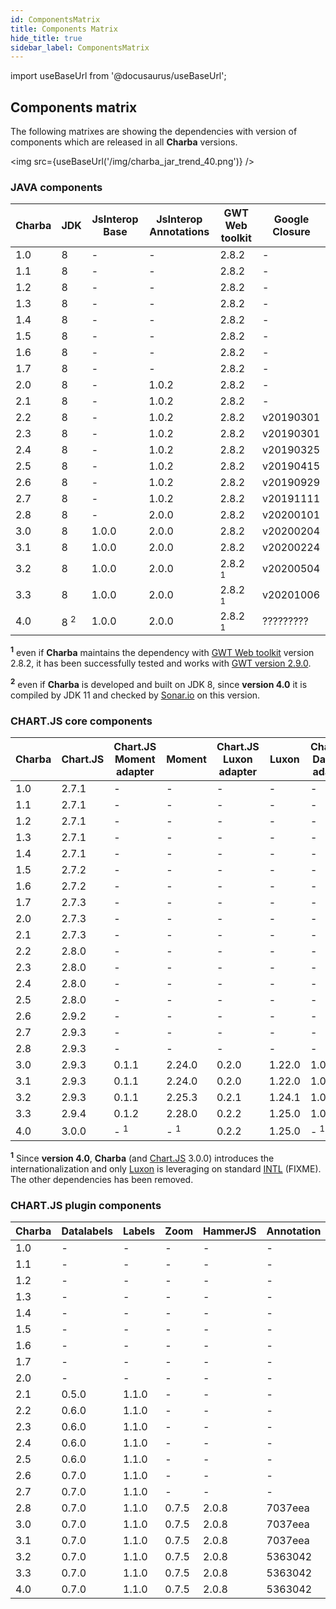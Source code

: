 ```yaml
---
id: ComponentsMatrix
title: Components Matrix
hide_title: true
sidebar_label: ComponentsMatrix
---
```

import useBaseUrl from '@docusaurus/useBaseUrl';

## Components matrix 

The following matrixes are showing the dependencies with version of components which are released in all **Charba** versions.

<img src={useBaseUrl('/img/charba_jar_trend_40.png')} />

### JAVA components

| Charba | JDK | JsInterop Base | JsInterop Annotations | GWT Web toolkit | Google Closure |
| ------ | --- | -------------- | --------------------- | ----------------| -------------- |
| 1.0    | 8   | -              | -                     | 2.8.2           | -              |
| 1.1    | 8   | -              | -                     | 2.8.2           | -              |
| 1.2    | 8   | -              | -                     | 2.8.2           | -              |
| 1.3    | 8   | -              | -                     | 2.8.2           | -              |
| 1.4    | 8   | -              | -                     | 2.8.2           | -              |
| 1.5    | 8   | -              | -                     | 2.8.2           | -              |
| 1.6    | 8   | -              | -                     | 2.8.2           | -              |
| 1.7    | 8   | -              | -                     | 2.8.2           | -              |
| 2.0    | 8   | -              | 1.0.2                 | 2.8.2           | -              |
| 2.1    | 8   | -              | 1.0.2                 | 2.8.2           | -              |
| 2.2    | 8   | -              | 1.0.2                 | 2.8.2           | v20190301      |
| 2.3    | 8   | -              | 1.0.2                 | 2.8.2           | v20190301      |
| 2.4    | 8   | -              | 1.0.2                 | 2.8.2           | v20190325      |
| 2.5    | 8   | -              | 1.0.2                 | 2.8.2           | v20190415      |
| 2.6    | 8   | -              | 1.0.2                 | 2.8.2           | v20190929      |
| 2.7    | 8   | -              | 1.0.2                 | 2.8.2           | v20191111      |
| 2.8    | 8   | -              | 2.0.0                 | 2.8.2           | v20200101      |
| 3.0    | 8   | 1.0.0          | 2.0.0                 | 2.8.2           | v20200204      |
| 3.1    | 8   | 1.0.0          | 2.0.0                 | 2.8.2           | v20200224      |
| 3.2    | 8   | 1.0.0          | 2.0.0                 | 2.8.2 <sup>1</sup> | v20200504      |
| 3.3    | 8   | 1.0.0          | 2.0.0                 | 2.8.2 <sup>1</sup> | v20201006      |
| 4.0    | 8 <sup>2</sup>  | 1.0.0          | 2.0.0                 | 2.8.2 <sup>1</sup> | ?????????      |

**<sup>1</sup>** even if **Charba** maintains the dependency with [GWT Web toolkit](http://www.gwtproject.org/) version 2.8.2, it has been successfully tested and works with [GWT version 2.9.0](http://www.gwtproject.org/release-notes.html#Release_Notes_2_9_0).

**<sup>2</sup>** even if **Charba** is developed and built on JDK 8, since **version 4.0** it is compiled by JDK 11 and checked by [Sonar.io](https://sonarcloud.io/dashboard?id=pepstock-org_Charba) on this version.


### CHART.JS core components

| Charba | Chart.JS | Chart.JS Moment adapter | Moment | Chart.JS Luxon adapter | Luxon  | Chart.JS Datefns adapter | Datefns |
| ------ | -------- | ----------------------- | ------ | ---------------------- | ------ | ------------------------ | ------- |
| 1.0    | 2.7.1    | -                       | -      | -                      | -      | -                        | -       |
| 1.1    | 2.7.1    | -                       | -      | -                      | -      | -                        | -       |
| 1.2    | 2.7.1    | -                       | -      | -                      | -      | -                        | -       |
| 1.3    | 2.7.1    | -                       | -      | -                      | -      | -                        | -       |
| 1.4    | 2.7.1    | -                       | -      | -                      | -      | -                        | -       |
| 1.5    | 2.7.2    | -                       | -      | -                      | -      | -                        | -       |
| 1.6    | 2.7.2    | -                       | -      | -                      | -      | -                        | -       |
| 1.7    | 2.7.3    | -                       | -      | -                      | -      | -                        | -       |
| 2.0    | 2.7.3    | -                       | -      | -                      | -      | -                        | -       |
| 2.1    | 2.7.3    | -                       | -      | -                      | -      | -                        | -       |
| 2.2    | 2.8.0    | -                       | -      | -                      | -      | -                        | -       |
| 2.3    | 2.8.0    | -                       | -      | -                      | -      | -                        | -       |
| 2.4    | 2.8.0    | -                       | -      | -                      | -      | -                        | -       |
| 2.5    | 2.8.0    | -                       | -      | -                      | -      | -                        | -       |
| 2.6    | 2.9.2    | -                       | -      | -                      | -      | -                        | -       |
| 2.7    | 2.9.3    | -                       | -      | -                      | -      | -                        | -       |
| 2.8    | 2.9.3    | -                       | -      | -                      | -      | -                        | -       |
| 3.0    | 2.9.3    | 0.1.1                   | 2.24.0 | 0.2.0                  | 1.22.0 | 1.0.0                    | 2.9.0   |
| 3.1    | 2.9.3    | 0.1.1                   | 2.24.0 | 0.2.0                  | 1.22.0 | 1.0.0                    | 2.9.0   |
| 3.2    | 2.9.3    | 0.1.1                   | 2.25.3 | 0.2.1                  | 1.24.1 | 1.0.0                    | 2.9.0   |
| 3.3    | 2.9.4    | 0.1.2                   | 2.28.0 | 0.2.2                  | 1.25.0 | 1.0.0                    | 2.9.0   |
| 4.0    | 3.0.0    | - <sup>1</sup>                      | - <sup>1</sup>     | 0.2.2                  | 1.25.0 | - <sup>1</sup>                       | - <sup>1</sup>      |

**<sup>1</sup>** Since **version 4.0**, **Charba** (and [Chart.JS](http://www.chartjs.org/) 3.0.0) introduces the internationalization and only [Luxon](https://moment.github.io/luxon/) is leveraging on standard [INTL](/) (FIXME). The other dependencies has been removed.

### CHART.JS plugin components

| Charba | Datalabels | Labels | Zoom  | HammerJS | Annotation |
| ------ | ---------- | ------ | ----- | -------- | ---------- |
| 1.0    | -          | -      | -     | -        | -          |
| 1.1    | -          | -      | -     | -        | -          |
| 1.2    | -          | -      | -     | -        | -          |
| 1.3    | -          | -      | -     | -        | -          |
| 1.4    | -          | -      | -     | -        | -          |
| 1.5    | -          | -      | -     | -        | -          |
| 1.6    | -          | -      | -     | -        | -          |
| 1.7    | -          | -      | -     | -        | -          |
| 2.0    | -          | -      | -     | -        | -          |
| 2.1    | 0.5.0      | 1.1.0  | -     | -        | -          |
| 2.2    | 0.6.0      | 1.1.0  | -     | -        | -          |
| 2.3    | 0.6.0      | 1.1.0  | -     | -        | -          |
| 2.4    | 0.6.0      | 1.1.0  | -     | -        | -          |
| 2.5    | 0.6.0      | 1.1.0  | -     | -        | -          |
| 2.6    | 0.7.0      | 1.1.0  | -     | -        | -          |
| 2.7    | 0.7.0      | 1.1.0  | -     | -        | -          |
| 2.8    | 0.7.0      | 1.1.0  | 0.7.5 | 2.0.8    | 7037eea    |
| 3.0    | 0.7.0      | 1.1.0  | 0.7.5 | 2.0.8    | 7037eea    |
| 3.1    | 0.7.0      | 1.1.0  | 0.7.5 | 2.0.8    | 7037eea    |
| 3.2    | 0.7.0      | 1.1.0  | 0.7.5 | 2.0.8    | 5363042    |
| 3.3    | 0.7.0      | 1.1.0  | 0.7.5 | 2.0.8    | 5363042    |
| 4.0    | 0.7.0      | 1.1.0  | 0.7.5 | 2.0.8    | 5363042    |
